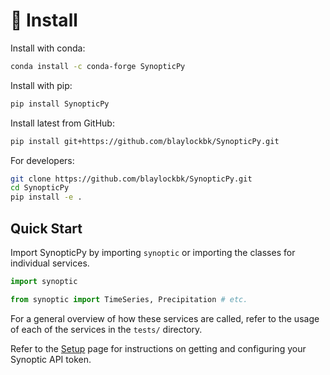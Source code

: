 # 🐍 Install

Install with conda:

```bash
conda install -c conda-forge SynopticPy
```

Install with pip:

```bash
pip install SynopticPy
```

Install latest from GitHub:

```bash
pip install git+https://github.com/blaylockbk/SynopticPy.git
```

For developers:

```bash
git clone https://github.com/blaylockbk/SynopticPy.git
cd SynopticPy
pip install -e .
```

## Quick Start

Import SynopticPy by importing `synoptic` or importing the classes for individual services. 

```python
import synoptic
```

```python
from synoptic import TimeSeries, Precipitation # etc.
```

For a general overview of how these services are called, refer to the usage of each of the services in the `tests/` directory.

Refer to the [Setup](./setup.md) page for instructions on getting and configuring your Synoptic API token.
